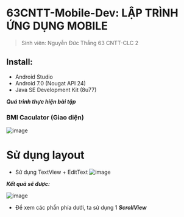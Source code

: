 # 63CNTT-Mobile-Dev: LẬP TRÌNH ỨNG DỤNG MOBILE
> Sinh viên: Nguyễn Đức Thắng 63 CNTT-CLC 2
 ## Install:
 - Android Studio
 - Android 7.0 (Nougat API 24)
 - Java SE Development Kit (8u77)

 ***Quá trình thực hiện bài tập***
 ### BMI Caculator (Giao diện)
 ![image](https://cdn.discordapp.com/attachments/1023849047045447700/1154037864972177498/image.png)

  # Sử dụng layout
  - Sử dụng TextView + EditText
  ![image](https://media.discordapp.net/attachments/1023849047045447700/1154044897104494642/image.png?width=820&height=567)

 ***Kết quả sẽ được:***

  ![image](https://cdn.discordapp.com/attachments/1023849047045447700/1154045288487592037/image.png)

  - Để xem các phần phía dưới, ta sử dụng 1 ***ScrollView***
